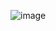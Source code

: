 ![image](https://user-images.githubusercontent.com/77852542/203690512-1c606fd6-d007-43d7-af24-5f41d2406ae0.png)
